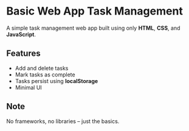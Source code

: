 # Basic Web App Task Management

A simple task management web app built using only **HTML**, **CSS**, and **JavaScript**.

## Features

-   Add and delete tasks
-   Mark tasks as complete
-   Tasks persist using **localStorage**
-   Minimal UI

## Note

No frameworks, no libraries – just the basics.
